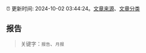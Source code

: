 :alarm_clock: 更新时间: 2024-10-02 03:44:24。[文章来源](/README.md)、[文章分类](/TAGS.md)

## 报告


> 关键字：`报告`、`月报`




